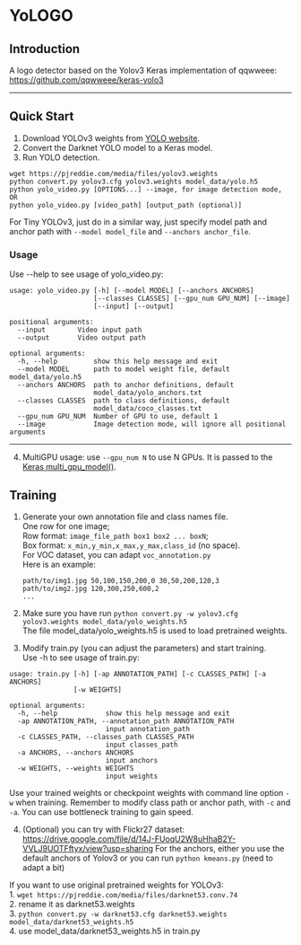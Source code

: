 # YoLOGO

## Introduction

A logo detector based on the Yolov3 Keras implementation of qqwweee: https://github.com/qqwweee/keras-yolo3

---

## Quick Start

1. Download YOLOv3 weights from [YOLO website](http://pjreddie.com/darknet/yolo/).
2. Convert the Darknet YOLO model to a Keras model.
3. Run YOLO detection.

```
wget https://pjreddie.com/media/files/yolov3.weights
python convert.py yolov3.cfg yolov3.weights model_data/yolo.h5
python yolo_video.py [OPTIONS...] --image, for image detection mode, OR
python yolo_video.py [video_path] [output_path (optional)]
```

For Tiny YOLOv3, just do in a similar way, just specify model path and anchor path with `--model model_file` and `--anchors anchor_file`.

### Usage
Use --help to see usage of yolo_video.py:
```
usage: yolo_video.py [-h] [--model MODEL] [--anchors ANCHORS]
                     [--classes CLASSES] [--gpu_num GPU_NUM] [--image]
                     [--input] [--output]

positional arguments:
  --input        Video input path
  --output       Video output path

optional arguments:
  -h, --help         show this help message and exit
  --model MODEL      path to model weight file, default model_data/yolo.h5
  --anchors ANCHORS  path to anchor definitions, default
                     model_data/yolo_anchors.txt
  --classes CLASSES  path to class definitions, default
                     model_data/coco_classes.txt
  --gpu_num GPU_NUM  Number of GPU to use, default 1
  --image            Image detection mode, will ignore all positional arguments
```
---

4. MultiGPU usage: use `--gpu_num N` to use N GPUs. It is passed to the [Keras multi_gpu_model()](https://keras.io/utils/#multi_gpu_model).

## Training

1. Generate your own annotation file and class names file.  
    One row for one image;  
    Row format: `image_file_path box1 box2 ... boxN`;  
    Box format: `x_min,y_min,x_max,y_max,class_id` (no space).  
    For VOC dataset, you can adapt `voc_annotation.py`  
    Here is an example:
    ```
    path/to/img1.jpg 50,100,150,200,0 30,50,200,120,3
    path/to/img2.jpg 120,300,250,600,2
    ...
    ```

2. Make sure you have run `python convert.py -w yolov3.cfg yolov3.weights model_data/yolo_weights.h5`  
    The file model_data/yolo_weights.h5 is used to load pretrained weights.

3. Modify train.py (you can adjust the parameters) and start training.  
Use -h to see usage of train.py:
```
usage: train.py [-h] [-ap ANNOTATION_PATH] [-c CLASSES_PATH] [-a ANCHORS]
                [-w WEIGHTS]

optional arguments:
  -h, --help            show this help message and exit
  -ap ANNOTATION_PATH, --annotation_path ANNOTATION_PATH
                        input annotation_path
  -c CLASSES_PATH, --classes_path CLASSES_PATH
                        input classes_path
  -a ANCHORS, --anchors ANCHORS
                        input anchors
  -w WEIGHTS, --weights WEIGHTS
                        input weights
```
  Use your trained weights or checkpoint weights with command line option `-w` when training.
  Remember to modify class path or anchor path, with `-c` and `-a`. You can use bottleneck training to gain speed.

4. (Optional) you can try with Flickr27 dataset: https://drive.google.com/file/d/14J-FUoqU2W8uHhaB2Y-VVLJ9UOTFftyx/view?usp=sharing
For the anchors, either you use the default anchors of Yolov3 or you can run `python kmeans.py` (need to adapt a bit)

If you want to use original pretrained weights for YOLOv3:  
    1. `wget https://pjreddie.com/media/files/darknet53.conv.74`  
    2. rename it as darknet53.weights  
    3. `python convert.py -w darknet53.cfg darknet53.weights model_data/darknet53_weights.h5`  
    4. use model_data/darknet53_weights.h5 in train.py


